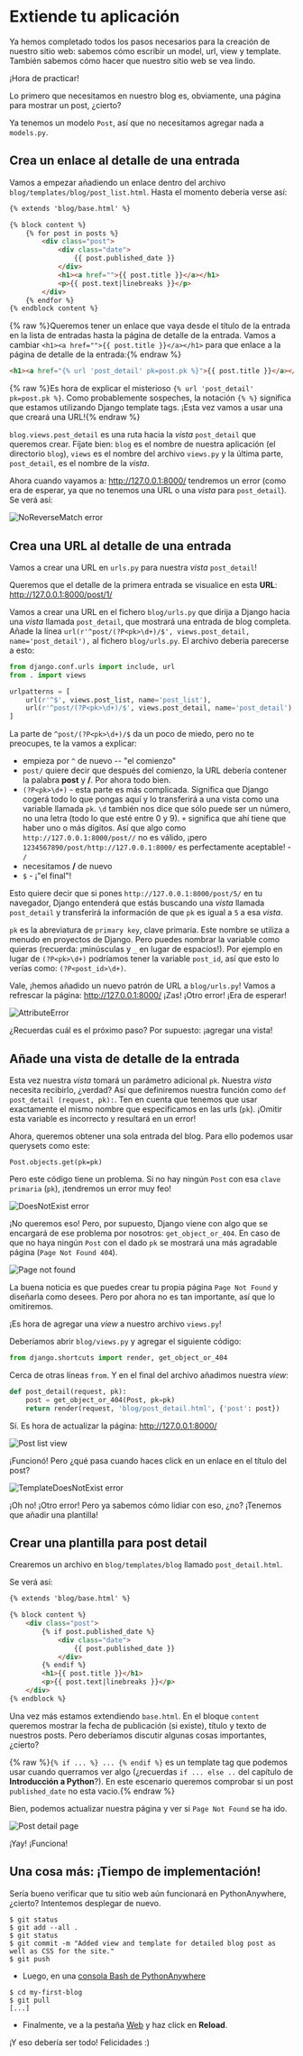 # Extiende tu aplicación

Ya hemos completado todos los pasos necesarios para la creación de nuestro sitio web: sabemos cómo escribir un model, url, view y template. También sabemos cómo hacer que nuestro sitio web se vea lindo.

¡Hora de practicar!

Lo primero que necesitamos en nuestro blog es, obviamente, una página para mostrar un post, ¿cierto?

Ya tenemos un modelo `Post`, así que no necesitamos agregar nada a `models.py`.

## Crea un enlace al detalle de una entrada

Vamos a empezar añadiendo un enlace dentro del archivo `blog/templates/blog/post_list.html`. Hasta el momento debería verse así:
```html
{% extends 'blog/base.html' %}

{% block content %}
    {% for post in posts %}
        <div class="post">
            <div class="date">
                {{ post.published_date }}
            </div>
            <h1><a href="">{{ post.title }}</a></h1>
            <p>{{ post.text|linebreaks }}</p>
        </div>
    {% endfor %}
{% endblock content %}

```

{% raw %}Queremos tener un enlace que vaya desde el título de la entrada en la lista de entradas hasta la página de detalle de la entrada. Vamos a cambiar `<h1><a href="">{{ post.title }}</a></h1>` para que enlace a la página de detalle de la entrada:{% endraw %}

```html
<h1><a href="{% url 'post_detail' pk=post.pk %}">{{ post.title }}</a></h1>
```

{% raw %}Es hora de explicar el misterioso `{% url 'post_detail' pk=post.pk %}`. Como probablemente sospeches, la notación `{% %}` significa que estamos utilizando Django template tags. ¡Esta vez vamos a usar una que creará una URL!{% endraw %}

`blog.views.post_detail` es una ruta hacia la *vista* `post_detail` que queremos crear. Fíjate bien: `blog` es el nombre de nuestra aplicación (el directorio `blog`), `views` es el nombre del archivo `views.py` y la última parte, `post_detail`, es el nombre de la *vista*.

Ahora cuando vayamos a: http://127.0.0.1:8000/ tendremos un error (como era de esperar, ya que no tenemos una URL o una *vista* para `post_detail`). Se verá así:

![NoReverseMatch error](images/no_reverse_match2.png)

## Crea una URL al detalle de una entrada

Vamos a crear una URL en `urls.py` para nuestra *vista* `post_detail`!

Queremos que el detalle de la primera entrada se visualice en esta **URL**: http://127.0.0.1:8000/post/1/

Vamos a crear una URL en el fichero `blog/urls.py` que dirija a Django hacia una *vista* llamada `post_detail`, que mostrará una entrada de blog completa. Añade la línea `url(r'^post/(?P<pk>\d+)/$', views.post_detail, name='post_detail'),` al fichero `blog/urls.py`. El archivo debería parecerse a esto:

```python
from django.conf.urls import include, url
from . import views

urlpatterns = [
    url(r'^$', views.post_list, name='post_list'),
    url(r'^post/(?P<pk>\d+)/$', views.post_detail, name='post_detail'),
]
```

La parte de `^post/(?P<pk>\d+)/$` da un poco de miedo, pero no te preocupes, te la vamos a explicar: 

- empieza por `^` de nuevo -- "el comienzo"
- `post/` quiere decir que después del comienzo, la URL debería contener la palabra **post** y **/**. Por ahora todo bien.
- `(?P<pk>\d+)` - esta parte es más complicada. Significa que Django cogerá todo lo que pongas aquí y lo transferirá a una vista como una variable llamada `pk`. `\d` también nos dice que sólo puede ser un número, no una letra (todo lo que esté entre 0 y 9). `+` significa que ahí tiene que haber uno o más dígitos. Así que algo como `http://127.0.0.1:8000/post//` no es válido, ¡pero `1234567890/post/http://127.0.0.1:8000/` es perfectamente aceptable! - `/`
- necesitamos **/** de nuevo
- `$` - ¡"el final"!

Esto quiere decir que si pones `http://127.0.0.1:8000/post/5/` en tu navegador, Django entenderá que estás buscando una *vista* llamada `post_detail` y transferirá la información de que `pk` es igual a `5` a esa *vista*.

`pk` es la abreviatura de `primary key`, clave primaria. Este nombre se utiliza a menudo en proyectos de Django. Pero puedes nombrar la variable como quieras (recuerda: ¡minúsculas y `_` en lugar de espacios!). Por ejemplo en lugar de `(?P<pk>\d+)` podríamos tener la variable `post_id`, así que esto lo verías como: `(?P<post_id>\d+)`.

Vale, ¡hemos añadido un nuevo patrón de URL a `blog/urls.py`! Vamos a refrescar la página: http://127.0.0.1:8000/ ¡Zas! ¡Otro error! ¡Era de esperar!

![AttributeError](images/attribute_error2.png)

¿Recuerdas cuál es el próximo paso? Por supuesto: ¡agregar una vista!

## Añade una vista de detalle de la entrada

Esta vez nuestra *vista* tomará un parámetro adicional `pk`. Nuestra *vista* necesita recibirlo, ¿verdad? Así que definiremos nuestra función como `def post_detail (request, pk):`. Ten en cuenta que tenemos que usar exactamente el mismo nombre que especificamos en las urls (`pk`). ¡Omitir esta variable es incorrecto y resultará en un error!

Ahora, queremos obtener una sola entrada del blog. Para ello podemos usar querysets como este:

    Post.objects.get(pk=pk)

Pero este código tiene un problema. Si no hay ningún `Post` con esa `clave primaria` (`pk`), ¡tendremos un error muy feo!

![DoesNotExist error](images/does_not_exist2.png)

¡No queremos eso! Pero, por supuesto, Django viene con algo que se encargará de ese problema por nosotros: `get_object_or_404`. En caso de que no haya ningún `Post` con el dado `pk` se mostrará una más agradable página (`Page Not Found 404`).

![Page not found](images/404_2.png)

La buena noticia es que puedes crear tu propia página `Page Not Found` y diseñarla como desees. Pero por ahora no es tan importante, así que lo omitiremos.

¡Es hora de agregar una *view* a nuestro archivo `views.py`!

Deberíamos abrir `blog/views.py` y agregar el siguiente código:

```python
from django.shortcuts import render, get_object_or_404
```

Cerca de otras líneas `from`. Y en el final del archivo añadimos nuestra *view*:

```python
def post_detail(request, pk):
    post = get_object_or_404(Post, pk=pk)
    return render(request, 'blog/post_detail.html', {'post': post})
```

Sí. Es hora de actualizar la página: http://127.0.0.1:8000/

![Post list view](images/post_list2.png)

¡Funcionó! Pero ¿qué pasa cuando haces click en un enlace en el título del post?

![TemplateDoesNotExist error](images/template_does_not_exist2.png)

¡Oh no! ¡Otro error! Pero ya sabemos cómo lidiar con eso, ¿no? ¡Tenemos que añadir una plantilla!

## Crear una plantilla para post detail

Crearemos un archivo en `blog/templates/blog` llamado `post_detail.html`.

Se verá así:

```html
{% extends 'blog/base.html' %}

{% block content %}
    <div class="post">
        {% if post.published_date %}
            <div class="date">
                {{ post.published_date }}
            </div>
        {% endif %}
        <h1>{{ post.title }}</h1>
        <p>{{ post.text|linebreaks }}</p>
    </div>
{% endblock %}
```

Una vez más estamos extendiendo `base.html`. En el bloque `content` queremos mostrar la fecha de publicación (si existe), título y texto de nuestros posts. Pero deberíamos discutir algunas cosas importantes, ¿cierto?

{% raw %}`{% if ... %} ... {% endif %}` es un template tag que podemos usar cuando querramos ver algo (¿recuerdas `if ... else ..` del capítulo de **Introducción a Python**?). En este escenario queremos comprobar si un post `published_date` no esta vacio.{% endraw %}

Bien, podemos actualizar nuestra página y ver si `Page Not Found` se ha ido.

![Post detail page](images/post_detail2.png)

¡Yay! ¡Funciona!

## Una cosa más: ¡Tiempo de implementación!

Sería bueno verificar que tu sitio web aún funcionará en PythonAnywhere, ¿cierto? Intentemos desplegar de nuevo.

```
$ git status
$ git add --all .
$ git status
$ git commit -m "Added view and template for detailed blog post as well as CSS for the site."
$ git push
```

* Luego, en una [consola Bash de PythonAnywhere](https://www.pythonanywhere.com/consoles/)

```
$ cd my-first-blog
$ git pull
[...]
```

* Finalmente, ve a la pestaña [Web](https://www.pythonanywhere.com/web_app_setup/) y haz click en **Reload**.

¡Y eso debería ser todo! Felicidades :)
